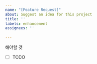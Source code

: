 ```yaml
---
name: "[Feature Request]"
about: Suggest an idea for this project
title: ''
labels: enhancement
assignees: ''

---
```


해야할 것
- [ ] TODO
